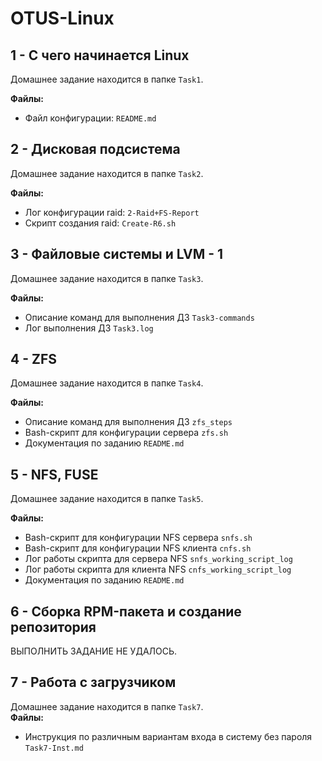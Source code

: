 # OTUS-Linux

## 1 - С чего начинается Linux
Домашнее задание находится в папке `Task1`.

**Файлы:**
- Файл конфигурации: `README.md`

## 2 - Дисковая подсистема
Домашнее задание находится в папке `Task2`.

**Файлы:**
- Лог конфигурации raid: `2-Raid+FS-Report`
- Скрипт создания raid: `Create-R6.sh`


## 3 - Файловые системы и LVM - 1
Домашнее задание находится в папке `Task3`.

**Файлы:**
- Описание команд для выполнения ДЗ `Task3-commands`
- Лог выполнения ДЗ `Task3.log`

## 4 - ZFS
Домашнее задание находится в папке `Task4`.

**Файлы:**
- Описание команд для выполнения ДЗ `zfs_steps`
- Bash-скрипт для конфигурации сервера `zfs.sh`
- Документация по заданию `README.md`

## 5 - NFS, FUSE
Домашнее задание находится в папке `Task5`.

**Файлы:**
- Bash-скрипт для конфигурации NFS сервера `snfs.sh`
- Bash-скрипт для конфигурации NFS клиента `cnfs.sh`
- Лог работы скрипта для сервера NFS `snfs_working_script_log`
- Лог работы скрипта для клиента NFS `cnfs_working_script_log`
- Документация по заданию `README.md`
## 6 - Сборка RPM-пакета и создание репозитория
ВЫПОЛНИТЬ ЗАДАНИЕ НЕ УДАЛОСЬ.

## 7 - Работа с загрузчиком
Домашнее задание находится в папке `Task7`.  
**Файлы:**  
- Инструкция по различным вариантам входа в систему без пароля  
`Task7-Inst.md`
